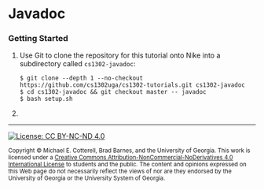# Javadoc

### Getting Started

1. Use Git to clone the repository for this tutorial onto Nike into a subdirectory called `cs1302-javadoc`:

   ```
   $ git clone --depth 1 --no-checkout https://github.com/cs1302uga/cs1302-tutorials.git cs1302-javadoc
   $ cd cs1302-javadoc && git checkout master -- javadoc
   $ bash setup.sh
   ```
  
1. 


<hr/>

[![License: CC BY-NC-ND 4.0](https://img.shields.io/badge/License-CC%20BY--NC--ND%204.0-lightgrey.svg)](http://creativecommons.org/licenses/by-nc-nd/4.0/)

<small>
Copyright &copy; Michael E. Cotterell, Brad Barnes, and the University of Georgia.
This work is licensed under a <a rel="license" href="http://creativecommons.org/licenses/by-nc-nd/4.0/">Creative Commons Attribution-NonCommercial-NoDerivatives 4.0 International License</a> to students and the public.
The content and opinions expressed on this Web page do not necessarily reflect the views of nor are they endorsed by the University of Georgia or the University System of Georgia.
</small>
